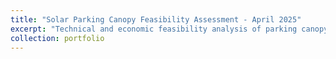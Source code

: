 ```yaml
---
title: "Solar Parking Canopy Feasibility Assessment - April 2025"
excerpt: "Technical and economic feasibility analysis of parking canopy mounted photovoltaic arrays for Northern Arizona University Flagstaff campus for graduate course ENV675 Energy & Climate Policy working with the NAU Office of Sustainability."
collection: portfolio
---
```


